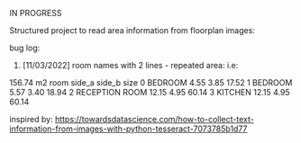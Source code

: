 IN PROGRESS

Structured project to read area information from floorplan images:

bug log:
1. [11/03/2022] room names with 2 lines - repeated area:
i.e:

156.74 m2
             room  side_a  side_b   size
0         BEDROOM    4.55    3.85  17.52
1         BEDROOM    5.57    3.40  18.94
2  RECEPTION ROOM   12.15    4.95  60.14
3         KITCHEN   12.15    4.95  60.14


inspired by: https://towardsdatascience.com/how-to-collect-text-information-from-images-with-python-tesseract-7073785b1d77